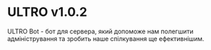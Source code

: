 # ULTRO v1.0.2
 ULTRO Bot - бот для сервера, який допоможе нам полегшити адміністрування та зробить наше спілкування ще ефективнішим.
